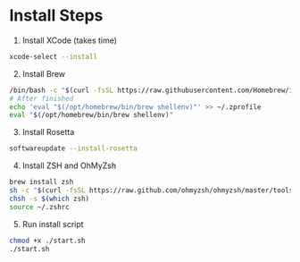 # Install Steps

1. Install XCode (takes time)
```bash
xcode-select --install
```

2. Install Brew
```bash
/bin/bash -c "$(curl -fsSL https://raw.githubusercontent.com/Homebrew/install/master/install.sh)"
# After finished
echo 'eval "$(/opt/homebrew/bin/brew shellenv)"' >> ~/.zprofile
eval "$(/opt/homebrew/bin/brew shellenv)"
```

3. Install Rosetta
```bash
softwareupdate --install-rosetta
```

4. Install ZSH and OhMyZsh
```bash
brew install zsh
sh -c "$(curl -fsSL https://raw.github.com/ohmyzsh/ohmyzsh/master/tools/install.sh)"
chsh -s $(which zsh)
source ~/.zshrc
```

5. Run install script
```bash
chmod +x ./start.sh
./start.sh
```